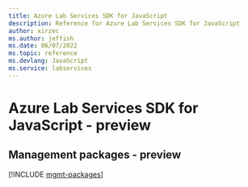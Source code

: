 ```yaml
---
title: Azure Lab Services SDK for JavaScript
description: Reference for Azure Lab Services SDK for JavaScript
author: xirzec
ms.author: jeffish
ms.date: 06/07/2022
ms.topic: reference
ms.devlang: JavaScript
ms.service: labservices
---
```

# Azure Lab Services SDK for JavaScript - preview
## Management packages - preview
[!INCLUDE [mgmt-packages](lab-services-mgmt-index.md)]
